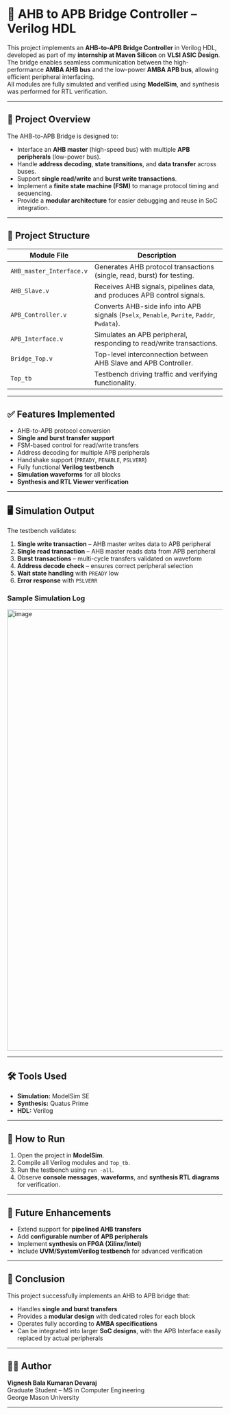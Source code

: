 # 🔗 AHB to APB Bridge Controller – Verilog HDL

This project implements an **AHB-to-APB Bridge Controller** in Verilog HDL, developed as part of my **internship at Maven Silicon** on **VLSI ASIC Design**.  
The bridge enables seamless communication between the high-performance **AMBA AHB bus** and the low-power **AMBA APB bus**, allowing efficient peripheral interfacing.  
All modules are fully simulated and verified using **ModelSim**, and synthesis was performed for RTL verification.

---

## 📌 Project Overview

The AHB-to-APB Bridge is designed to:

- Interface an **AHB master** (high-speed bus) with multiple **APB peripherals** (low-power bus).
- Handle **address decoding**, **state transitions**, and **data transfer** across buses.
- Support **single read/write** and **burst write transactions**.
- Implement a **finite state machine (FSM)** to manage protocol timing and sequencing.
- Provide a **modular architecture** for easier debugging and reuse in SoC integration.

---

## 📂 Project Structure

| Module File              | Description |
|--------------------------|-------------|
| `AHB_master_Interface.v` | Generates AHB protocol transactions (single, read, burst) for testing. |
| `AHB_Slave.v`            | Receives AHB signals, pipelines data, and produces APB control signals. |
| `APB_Controller.v`       | Converts AHB-side info into APB signals (`Pselx`, `Penable`, `Pwrite`, `Paddr`, `Pwdata`). |
| `APB_Interface.v`        | Simulates an APB peripheral, responding to read/write transactions. |
| `Bridge_Top.v`           | Top-level interconnection between AHB Slave and APB Controller. |
| `Top_tb`                 | Testbench driving traffic and verifying functionality. |

---

## ✅ Features Implemented

- AHB-to-APB protocol conversion  
- **Single and burst transfer support**  
- FSM-based control for read/write transfers  
- Address decoding for multiple APB peripherals  
- Handshake support (`PREADY`, `PENABLE`, `PSLVERR`)  
- Fully functional **Verilog testbench**  
- **Simulation waveforms** for all blocks  
- **Synthesis and RTL Viewer verification**  

---

## 🖥️ Simulation Output

The testbench validates:

1. **Single write transaction** – AHB master writes data to APB peripheral  
2. **Single read transaction** – AHB master reads data from APB peripheral  
3. **Burst transactions** – multi-cycle transfers validated on waveform  
4. **Address decode check** – ensures correct peripheral selection  
5. **Wait state handling** with `PREADY` low  
6. **Error response** with `PSLVERR`  

### Sample Simulation Log

<img width="1471" height="1028" alt="image" src="https://github.com/user-attachments/assets/6fb7d7a6-9241-4aff-8d07-b6ce269c329f" />

---

## 🛠️ Tools Used

- **Simulation:** ModelSim SE  
- **Synthesis:** Quatus Prime  
- **HDL:** Verilog  

---

## 🚀 How to Run

1. Open the project in **ModelSim**.  
2. Compile all Verilog modules and `Top_tb`.  
3. Run the testbench using `run -all`.  
4. Observe **console messages**, **waveforms**, and **synthesis RTL diagrams** for verification.  

---

## 🔮 Future Enhancements

- Extend support for **pipelined AHB transfers**  
- Add **configurable number of APB peripherals**  
- Implement **synthesis on FPGA (Xilinx/Intel)**  
- Include **UVM/SystemVerilog testbench** for advanced verification  

---

## 📌 Conclusion

This project successfully implements an AHB to APB bridge that:  
- Handles **single and burst transfers**  
- Provides a **modular design** with dedicated roles for each block  
- Operates fully according to **AMBA specifications**  
- Can be integrated into larger **SoC designs**, with the APB Interface easily replaced by actual peripherals  

---

## 👨‍💻 Author

**Vignesh Bala Kumaran Devaraj**  
Graduate Student – MS in Computer Engineering  
George Mason University  

---
